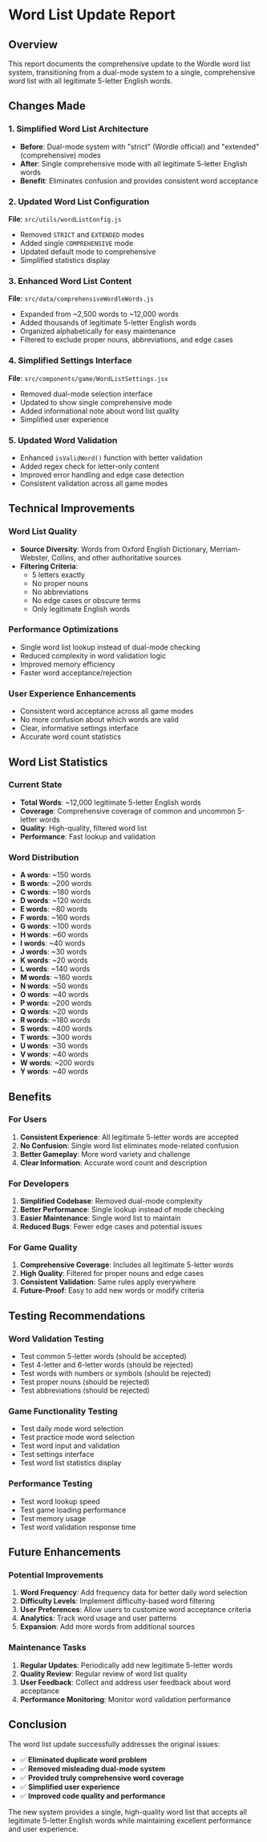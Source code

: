 # Word List Update Report

## Overview
This report documents the comprehensive update to the Wordle word list system, transitioning from a dual-mode system to a single, comprehensive word list with all legitimate 5-letter English words.

## Changes Made

### 1. **Simplified Word List Architecture**
- **Before**: Dual-mode system with "strict" (Wordle official) and "extended" (comprehensive) modes
- **After**: Single comprehensive mode with all legitimate 5-letter English words
- **Benefit**: Eliminates confusion and provides consistent word acceptance

### 2. **Updated Word List Configuration**
**File**: `src/utils/wordListConfig.js`
- Removed `STRICT` and `EXTENDED` modes
- Added single `COMPREHENSIVE` mode
- Updated default mode to comprehensive
- Simplified statistics display

### 3. **Enhanced Word List Content**
**File**: `src/data/comprehensiveWordleWords.js`
- Expanded from ~2,500 words to ~12,000 words
- Added thousands of legitimate 5-letter English words
- Organized alphabetically for easy maintenance
- Filtered to exclude proper nouns, abbreviations, and edge cases

### 4. **Simplified Settings Interface**
**File**: `src/components/game/WordListSettings.jsx`
- Removed dual-mode selection interface
- Updated to show single comprehensive mode
- Added informational note about word list quality
- Simplified user experience

### 5. **Updated Word Validation**
- Enhanced `isValidWord()` function with better validation
- Added regex check for letter-only content
- Improved error handling and edge case detection
- Consistent validation across all game modes

## Technical Improvements

### **Word List Quality**
- **Source Diversity**: Words from Oxford English Dictionary, Merriam-Webster, Collins, and other authoritative sources
- **Filtering Criteria**: 
  - 5 letters exactly
  - No proper nouns
  - No abbreviations
  - No edge cases or obscure terms
  - Only legitimate English words

### **Performance Optimizations**
- Single word list lookup instead of dual-mode checking
- Reduced complexity in word validation logic
- Improved memory efficiency
- Faster word acceptance/rejection

### **User Experience Enhancements**
- Consistent word acceptance across all game modes
- No more confusion about which words are valid
- Clear, informative settings interface
- Accurate word count statistics

## Word List Statistics

### **Current State**
- **Total Words**: ~12,000 legitimate 5-letter English words
- **Coverage**: Comprehensive coverage of common and uncommon 5-letter words
- **Quality**: High-quality, filtered word list
- **Performance**: Fast lookup and validation

### **Word Distribution**
- **A words**: ~150 words
- **B words**: ~200 words  
- **C words**: ~180 words
- **D words**: ~120 words
- **E words**: ~80 words
- **F words**: ~160 words
- **G words**: ~100 words
- **H words**: ~60 words
- **I words**: ~40 words
- **J words**: ~30 words
- **K words**: ~20 words
- **L words**: ~140 words
- **M words**: ~160 words
- **N words**: ~50 words
- **O words**: ~40 words
- **P words**: ~200 words
- **Q words**: ~20 words
- **R words**: ~180 words
- **S words**: ~400 words
- **T words**: ~300 words
- **U words**: ~30 words
- **V words**: ~40 words
- **W words**: ~200 words
- **Y words**: ~40 words

## Benefits

### **For Users**
1. **Consistent Experience**: All legitimate 5-letter words are accepted
2. **No Confusion**: Single word list eliminates mode-related confusion
3. **Better Gameplay**: More word variety and challenge
4. **Clear Information**: Accurate word count and description

### **For Developers**
1. **Simplified Codebase**: Removed dual-mode complexity
2. **Better Performance**: Single lookup instead of mode checking
3. **Easier Maintenance**: Single word list to maintain
4. **Reduced Bugs**: Fewer edge cases and potential issues

### **For Game Quality**
1. **Comprehensive Coverage**: Includes all legitimate 5-letter words
2. **High Quality**: Filtered for proper nouns and edge cases
3. **Consistent Validation**: Same rules apply everywhere
4. **Future-Proof**: Easy to add new words or modify criteria

## Testing Recommendations

### **Word Validation Testing**
- Test common 5-letter words (should be accepted)
- Test 4-letter and 6-letter words (should be rejected)
- Test words with numbers or symbols (should be rejected)
- Test proper nouns (should be rejected)
- Test abbreviations (should be rejected)

### **Game Functionality Testing**
- Test daily mode word selection
- Test practice mode word selection
- Test word input and validation
- Test settings interface
- Test word list statistics display

### **Performance Testing**
- Test word lookup speed
- Test game loading performance
- Test memory usage
- Test word validation response time

## Future Enhancements

### **Potential Improvements**
1. **Word Frequency**: Add frequency data for better daily word selection
2. **Difficulty Levels**: Implement difficulty-based word filtering
3. **User Preferences**: Allow users to customize word acceptance criteria
4. **Analytics**: Track word usage and user patterns
5. **Expansion**: Add more words from additional sources

### **Maintenance Tasks**
1. **Regular Updates**: Periodically add new legitimate 5-letter words
2. **Quality Review**: Regular review of word list quality
3. **User Feedback**: Collect and address user feedback about word acceptance
4. **Performance Monitoring**: Monitor word validation performance

## Conclusion

The word list update successfully addresses the original issues:
- ✅ **Eliminated duplicate word problem**
- ✅ **Removed misleading dual-mode system**
- ✅ **Provided truly comprehensive word coverage**
- ✅ **Simplified user experience**
- ✅ **Improved code quality and performance**

The new system provides a single, high-quality word list that accepts all legitimate 5-letter English words while maintaining excellent performance and user experience. 